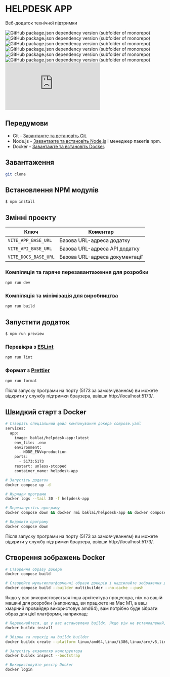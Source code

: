 # HELPDESK APP

Веб-додаток технічної підтримки

![GitHub package.json dependency version (subfolder of monorepo)](https://img.shields.io/github/package-json/dependency-version/baklai/helpdesk-app-v1/vue)
![GitHub package.json dependency version (subfolder of monorepo)](https://img.shields.io/github/package-json/dependency-version/baklai/helpdesk-app-v1/pinia)
![GitHub package.json dependency version (subfolder of monorepo)](https://img.shields.io/github/package-json/dependency-version/baklai/helpdesk-app-v1/vue-router)
![GitHub package.json dependency version (subfolder of monorepo)](https://img.shields.io/github/package-json/dependency-version/baklai/helpdesk-app-v1/primevue)
![GitHub package.json dependency version (subfolder of monorepo)](https://img.shields.io/github/package-json/dependency-version/baklai/helpdesk-app-v1/primeicons)
![GitHub package.json dependency version (subfolder of monorepo)](https://img.shields.io/github/package-json/dependency-version/baklai/helpdesk-app-v1/axios)
![GitHub package.json dependency version (subfolder of monorepo)](https://img.shields.io/github/package-json/dependency-version/baklai/helpdesk-app-v1/html2pdf.js)

## Передумови

- Git - [Завантажте та встановіть Git](https://git-scm.com/downloads).
- Node.js - [Завантажте та встановіть Node.js](https://nodejs.org/en/download/) і менеджер пакетів npm.
- Docker - [Завантажте та встановіть Docker](https://docs.docker.com/engine/install/).

## Завантаження

```bash
git clone
```

## Встановлення NPM модулів

```bash
$ npm install
```

## Змінні проекту

| Ключ                 | Коментар                       |
| -------------------- | ------------------------------ |
| `VITE_APP_BASE_URL`  | Базова URL-адреса додатку      |
| `VITE_API_BASE_URL`  | Базова URL-адреса API додатку  |
| `VITE_DOCS_BASE_URL` | Базова URL-адреса документації |

### Компіляція та гаряче перезавантаження для розробки

```bash
npm run dev
```

### Компіляція та мінімізація для виробництва

```bash
npm run build
```

## Запустити додаток

```bash
$ npm run preview
```

### Перевікра з [ESLint](https://eslint.org/)

```bash
npm run lint
```

### Формат з [Prettier](https://prettier.io/)

```bash
npm run format
```

Після запуску програми на порту (5173 за замовчуванням) ви можете відкрити
у службу підтримки браузера, ввівши http://localhost:5173/.

## Швидкий старт з Docker

```bash
# Створіть спеціальний файл компонування докера compose.yaml
services:
  app:
    image: baklai/helpdesk-app:latest
    env_file: .env
    environment:
      - NODE_ENV=production
    ports:
      - 5173:5173
    restart: unless-stopped
    container_name: helpdesk-app
```

```bash
# Запустіть додаток
docker compose up -d
```

```bash
# Журнали програми
docker logs --tail 30 -f helpdesk-app
```

```bash
# Перезапустіть програму
docker compose down && docker rmi baklai/helpdesk-app && docker compose up -d && docker logs -f helpdesk-app
```

```bash
# Видалити програму
docker compose down
```

Після запуску програми на порту (5173 за замовчуванням) ви можете відкрити
у службу підтримки браузера, ввівши http://localhost:5173/.

## Створення зображень Docker

```bash
# Створення образу докера
docker compose build

# Створюйте мультиплатформенні образи докерів і надсилайте зображення до репозиторію
docker compose build --builder multibuilder --no-cache --push
```

Якщо у вас використовується інша архітектура процесора, ніж на вашій машині для розробки
(наприклад, ви працюєте на Mac M1, а ваш хмарний провайдер використовує amd64), вам потрібно буде
зібрати образ для цієї платформи, наприклад:

```bash
# Переконайтеся, що у вас встановлено buildx. Якщо він не встановлений, встановіть його наступним чином
docker buildx install

# Збірка та перехід на buildx builder
docker buildx create --platform linux/amd64,linux/i386,linux/arm/v5,linux/arm/v6,linux/arm/v7,linux/arm64,linux/ppc64le,linux/s390x --name multibuilder --use

# Запустіть екземпляр конструктора
docker buildx inspect --bootstrap
```

```bash
# Використовуйте реєстр Docker
docker login
```
